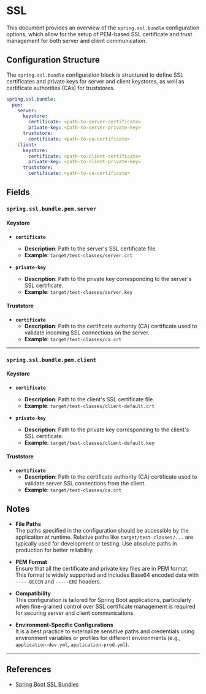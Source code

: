 # SSL <Badge type="tip" text="Clinical Domain Agent" /><Badge type="tip" text="Research Domain Agent" /><Badge type="tip" text="Trust Center Agent" />

This document provides an overview of the `spring.ssl.bundle` configuration options, which allow for the setup of PEM-based SSL certificate and trust management for both server and client communication.

## Configuration Structure

The `spring.ssl.bundle` configuration block is structured to define SSL certificates and private keys for server and client keystores, as well as certificate authorities (CAs) for truststores.

```yaml
spring.ssl.bundle:
  pem:
    server:
      keystore:
        certificate: <path-to-server-certificate>
        private-key: <path-to-server-private-key>
      truststore:
        certificate: <path-to-ca-certificate>
    client:
      keystore:
        certificate: <path-to-client-certificate>
        private-key: <path-to-client-private-key>
      truststore:
        certificate: <path-to-ca-certificate>
```

## Fields

### `spring.ssl.bundle.pem.server`
#### Keystore
- **`certificate`**
    - **Description**: Path to the server's SSL certificate file.
    - **Example**: `target/test-classes/server.crt`

- **`private-key`**
    - **Description**: Path to the private key corresponding to the server's SSL certificate.
    - **Example**: `target/test-classes/server.key`

#### Truststore
- **`certificate`**
    - **Description**: Path to the certificate authority (CA) certificate used to validate incoming SSL connections on the server.
    - **Example**: `target/test-classes/ca.crt`

---

### `spring.ssl.bundle.pem.client`
#### Keystore
- **`certificate`**
    - **Description**: Path to the client's SSL certificate file.
    - **Example**: `target/test-classes/client-default.crt`

- **`private-key`**
    - **Description**: Path to the private key corresponding to the client's SSL certificate.
    - **Example**: `target/test-classes/client-default.key`

#### Truststore
- **`certificate`**
    - **Description**: Path to the certificate authority (CA) certificate used to validate server SSL connections from the client.
    - **Example**: `target/test-classes/ca.crt`

## Notes
* **File Paths**  
   The paths specified in the configuration should be accessible by the application at runtime. Relative paths like `target/test-classes/...` are typically used for development or testing. Use absolute paths in production for better reliability.

* **PEM Format**  
   Ensure that all the certificate and private key files are in PEM format. This format is widely supported and includes Base64 encoded data with `-----BEGIN` and `-----END` headers.

* **Compatibility**  
   This configuration is tailored for Spring Boot applications, particularly when fine-grained control over SSL certificate management is required for securing server and client communications.

* **Environment-Specific Configurations**  
   It is a best practice to externalize sensitive paths and credentials using environment variables or profiles for different environments (e.g., `application-dev.yml`, `application-prod.yml`).

---

## References

* [Spring Boot SSL Bundles](https://docs.spring.io/spring-boot/reference/features/ssl.html)
